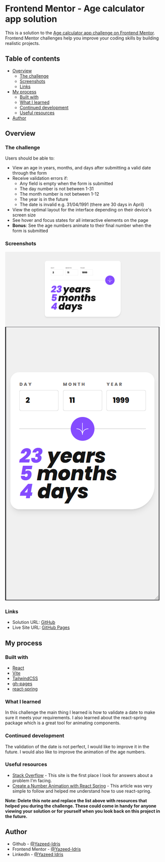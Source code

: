 # Frontend Mentor - Age calculator app solution

This is a solution to the [Age calculator app challenge on Frontend Mentor](https://www.frontendmentor.io/challenges/age-calculator-app-dF9DFFpj-Q). Frontend Mentor challenges help you improve your coding skills by building realistic projects. 

## Table of contents

- [Overview](#overview)
  - [The challenge](#the-challenge)
  - [Screenshots](#screenshots)
  - [Links](#links)
- [My process](#my-process)
  - [Built with](#built-with)
  - [What I learned](#what-i-learned)
  - [Continued development](#continued-development)
  - [Useful resources](#useful-resources)
- [Author](#author)

## Overview

### The challenge

Users should be able to:

- View an age in years, months, and days after submitting a valid date through the form
- Receive validation errors if:
  - Any field is empty when the form is submitted
  - The day number is not between 1-31
  - The month number is not between 1-12
  - The year is in the future
  - The date is invalid e.g. 31/04/1991 (there are 30 days in April)
- View the optimal layout for the interface depending on their device's screen size
- See hover and focus states for all interactive elements on the page
- **Bonus**: See the age numbers animate to their final number when the form is submitted

### Screenshots

![](./screenshots/desktop-view.png)
![](./screenshots/mobile-view.png)


### Links

- Solution URL: [GitHub](https://github.com/Yazeed-Idris/age-calculator-app)
- Live Site URL: [GitHub Pages](https://yazeed-idris.github.io/age-calculator-app/)

## My process

### Built with

- [React](https://react.dev/)
- [Vite](https://vitejs.dev/)
- [TailwindCSS](https://tailwindcss.com/)
- [gh-pages](https://www.npmjs.com/package/gh-pages)
- [react-spring](https://www.react-spring.io/)


### What I learned

In this challenge the main thing I learned is how to validate a date to make sure it meets your requirements. I also learned about the react-spring package which is a great tool for animating components.


### Continued development

The validation of the date is not perfect, I would like to improve it in the future. I would also like to improve the animation of the age numbers.

### Useful resources

- [Stack Overflow](https://stackoverflow.com/) - This site is the first place I look for answers about a problem I'm
  facing. 
- [Create a Number Animation with React Spring](https://levelup.gitconnected.com/create-a-number-animation-with-react-spring-670975daa28d) - This article was very simple to follow and helped me understand how to use react-spring. 

**Note: Delete this note and replace the list above with resources that helped you during the challenge. These could come in handy for anyone viewing your solution or for yourself when you look back on this project in the future.**

## Author

- Github - [@Yazeed-Idris](https://github.com/Yazeed-Idris)
- Frontend Mentor - [@Yazeed-Idris](https://www.frontendmentor.io/profile/Yazeed-Idris)
- LinkedIn - [@Yazeed Idris](https://www.linkedin.com/in/yazeed-idris/)

